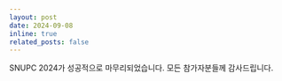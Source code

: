 ```yaml
---
layout: post
date: 2024-09-08
inline: true
related_posts: false
---
```


SNUPC 2024가 성공적으로 마무리되었습니다. 모든 참가자분들께 감사드립니다.
